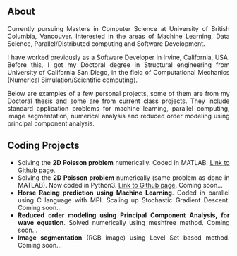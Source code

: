 
## About
<div style="text-align: justify">
Currently pursuing Masters in Computer Science at University of British Columbia, Vancouver. Interested in the areas of Machine Learning, Data Science, Parallel/Distributed computing and Software Development.

I have worked previously as a Software Developer in Irvine, California, USA. Before this, I got my Doctoral degree in Structural engineering from University of California San Diego, in the field of Computational Mechanics (Numerical Simulation/Scientific computing).

Below are examples of a few personal projects, some of them are from my Doctoral thesis and some are from current class projects. They include standard application problems for machine learning, parallel computing, image segmentation, numerical analysis and reduced order modeling using principal component analysis. 
</div>

## Coding Projects
<div style="text-align: justify">
  
<ul style="list-style-type:disc;">
  <li>Solving the <b>2D Poisson problem</b> numerically. Coded in MATLAB. <a href="https://bramyarao.github.io/2D-POISSON-MATLAB/" target="_blank">Link to Github page</a>.</li>
  <li>Solving the <b>2D Poisson problem</b> numerically (same problem as done in MATLAB). Now coded in Python3. <a href="https://bramyarao.github.io/2D-POISSON-PYTHON/" target="_blank">Link to Github page</a>. Coming soon...</li>
  <li><b>Horse Racing prediction using Machine Learning</b>. Coded in parallel using C language with MPI. Scaling up Stochastic Gradient Descent. Coming soon...</li>
  <li><b>Reduced order modeling using Principal Component Analysis, for wave equation</b>. Solved numerically using meshfree method. Coming soon...</li>
  <li><b>Image segmentation</b> (RGB image) using Level Set based method. Coming soon...</li>
</ul>

  
</div>

